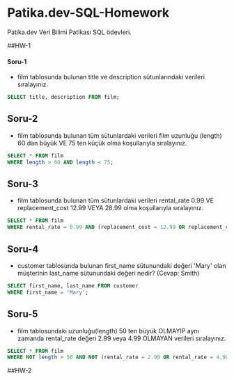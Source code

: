 # Patika.dev-SQL-Homework
Patika.dev Veri Bilimi Patikası SQL ödevleri.

##HW-1
#### Soru-1
* film tablosunda bulunan title ve description sütunlarındaki verileri sıralayınız.
~~~sql
SELECT title, description FROM film;
~~~

## Soru-2
* film tablosunda bulunan tüm sütunlardaki verileri film uzunluğu (length) 60 dan büyük VE 75 ten küçük olma koşullarıyla sıralayınız.
~~~sql
SELECT * FROM film
WHERE length > 60 AND length < 75;
~~~

## Soru-3
* film tablosunda bulunan tüm sütunlardaki verileri rental_rate 0.99 VE replacement_cost 12.99 VEYA 28.99 olma koşullarıyla sıralayınız.
~~~sql
SELECT * FROM film
WHERE rental_rate = 0.99 AND (replacement_cost = 12.99 OR replacement_cost = 28.99);
~~~

## Soru-4
* customer tablosunda bulunan first_name sütunundaki değeri 'Mary' olan müşterinin last_name sütunundaki değeri nedir? (Cevap: Smith)
~~~sql
SELECT first_name, last_name FROM customer
WHERE first_name = 'Mary';
~~~

## Soru-5
* film tablosundaki uzunluğu(length) 50 ten büyük OLMAYIP aynı zamanda rental_rate değeri 2.99 veya 4.99 OLMAYAN verileri sıralayınız.
~~~sql
SELECT * FROM film
WHERE NOT length > 50 AND NOT (rental_rate = 2.99 OR rental_rate = 4.99);
~~~
##HW-2
